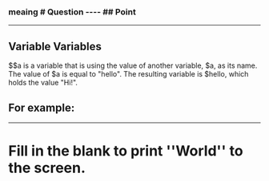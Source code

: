 ### meaing # Question ---- ## Point

---------------------------------------------------------
## Variable Variables
$$a is a variable that is using the value of another variable, $a, as its name. The value of $a is equal to "hello". The resulting variable is $hello, which holds the value "Hi!".

## For example:
<?php
    $a = 'hello';
    $hello = "Hi!";
    echo $$a;
?>

---------------------------------------------------------
# Fill in the blank to print ''World'' to the screen.
<?php 
  $Hello = "World";
  $a = "Hello";
  echo $$a; 
?>
